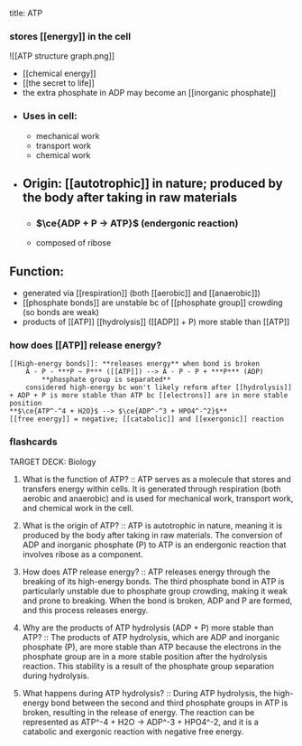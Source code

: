 title: ATP
### **stores [[energy]] in the cell**

![[ATP structure graph.png]]
- [[chemical energy]]
- [[the secret to life]]
- the extra phosphate in ADP may become an [[inorganic phosphate]]
- ### Uses in cell:
	- mechanical work
	- transport work
	- chemical work
- ## Origin: [[autotrophic]] in nature; produced by the body after taking in raw materials
	- ### $\ce{ADP + P -> ATP}$ (endergonic reaction)
	- composed of ribose

## Function:
- generated via [[respiration]] (both [[aerobic]] and [[anaerobic]])
- [[phosphate bonds]] are unstable bc of [[phosphate group]] crowding (so bonds are weak)
- products of [[ATP]] [[hydrolysis]] ([[ADP]] + P) more stable than [[ATP]]

### how does [[ATP]] release energy?
	[[High-energy bonds]]: **releases energy** when bond is broken
		A - P - ***P ~ P*** ([[ATP]]) --> A - P - P + ***P*** (ADP)
			**phosphate group is separated**
		considered high-energy bc won't likely reform after [[hydrolysis]] + ADP + P is more stable than ATP bc [[electrons]] are in more stable position
	**$\ce{ATP^-^4 + H2O}$ --> $\ce{ADP^-^3 + HPO4^-^2}$**
	[[free energy]] = negative; [[catabolic]] and [[exergonic]] reaction

### flashcards
TARGET DECK: Biology
1. What is the function of ATP? :: ATP serves as a molecule that stores and transfers energy within cells. It is generated through respiration (both aerobic and anaerobic) and is used for mechanical work, transport work, and chemical work in the cell.
<!--ID: 1691315832393-->

    
2. What is the origin of ATP? :: ATP is autotrophic in nature, meaning it is produced by the body after taking in raw materials. The conversion of ADP and inorganic phosphate (P) to ATP is an endergonic reaction that involves ribose as a component.
<!--ID: 1691315832403-->

    
3. How does ATP release energy? :: ATP releases energy through the breaking of its high-energy bonds. The third phosphate bond in ATP is particularly unstable due to phosphate group crowding, making it weak and prone to breaking. When the bond is broken, ADP and P are formed, and this process releases energy.
<!--ID: 1691315832411-->

    
4. Why are the products of ATP hydrolysis (ADP + P) more stable than ATP? :: The products of ATP hydrolysis, which are ADP and inorganic phosphate (P), are more stable than ATP because the electrons in the phosphate group are in a more stable position after the hydrolysis reaction. This stability is a result of the phosphate group separation during hydrolysis.
<!--ID: 1691315832416-->

    
5. What happens during ATP hydrolysis? :: During ATP hydrolysis, the high-energy bond between the second and third phosphate groups in ATP is broken, resulting in the release of energy. The reaction can be represented as ATP^-4 + H2O -> ADP^-3 + HPO4^-2, and it is a catabolic and exergonic reaction with negative free energy.
<!--ID: 1691315832422-->


